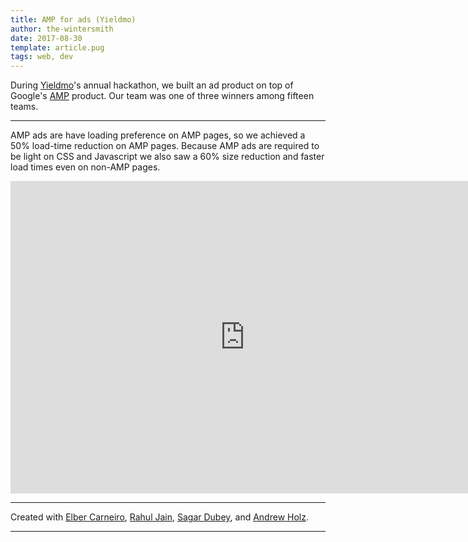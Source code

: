 ```yaml
---
title: AMP for ads (Yieldmo)
author: the-wintersmith
date: 2017-08-30
template: article.pug
tags: web, dev
---
```


During [Yieldmo](https://yieldmo.com)'s annual hackathon, we built an ad product on top of Google's [AMP](https://www.ampproject.org/) product.  Our team was one of three winners among fifteen teams.

---

AMP ads are have loading preference on AMP pages, so we achieved a 50% load-time reduction on AMP pages.  Because AMP ads are required to be light on CSS and Javascript we also saw a 60% size reduction and faster load times even on non-AMP pages.

<iframe src="https://docs.google.com/presentation/d/e/2PACX-1vT_W9sQd3u_TahH-zwsmttsgDlwCYZEFaC0Si7DwDtxR3Sle_40eTV90PSyxgVi1dYm5O0sW-2XwGRO/embed?start=false&loop=false&delayms=3000" frameborder="0" width="750" height="500" allowfullscreen="true" mozallowfullscreen="true" webkitallowfullscreen="true"></iframe>

---

Created with [Elber Carneiro](https://github.com/elberdev), [Rahul Jain](https://www.linkedin.com/in/rahul-jain-2775932), [Sagar Dubey](https://twitter.com/cigardubey), and [Andrew Holz](https://www.linkedin.com/in/holzandrew).

---